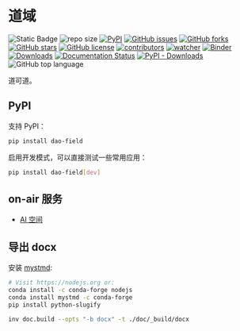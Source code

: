 # 道域

![Static Badge](https://img.shields.io/badge/dao-field)
![repo size](https://img.shields.io/github/repo-size/xinetzone/DaoField.svg)
[![PyPI][pypi-badge]][pypi-link]
[![GitHub issues][issue-badge]][issue-link]
[![GitHub forks][fork-badge]][fork-link]
[![GitHub stars][star-badge]][star-link]
[![GitHub license][license-badge]][license-link]
[![contributors][contributor-badge]][contributor-link]
[![watcher][watcher-badge]][watcher-link]
[![Binder][binder-badge]][binder-link]
[![Downloads][download-badge]][download-link]
[![Documentation Status][status-badge]][status-link]
[![PyPI - Downloads][install-badge]][install-link]
![GitHub top language](https://img.shields.io/github/languages/top/xinetzone/DaoField)

道可道。

[pypi-badge]: https://img.shields.io/pypi/v/dao-field.svg
[pypi-link]: https://pypi.org/project/dao-field/
[issue-badge]: https://img.shields.io/github/issues/xinetzone/DaoField
[issue-link]: https://github.com/xinetzone/DaoField/issues
[fork-badge]: https://img.shields.io/github/forks/xinetzone/DaoField
[fork-link]: https://github.com/xinetzone/DaoField/network
[star-badge]: https://img.shields.io/github/stars/xinetzone/DaoField
[star-link]: https://github.com/xinetzone/DaoField/stargazers
[license-badge]: https://img.shields.io/github/license/xinetzone/DaoField
[license-link]: https://github.com/xinetzone/DaoField/LICENSE
[contributor-badge]: https://img.shields.io/github/contributors/xinetzone/DaoField
[contributor-link]: https://github.com/xinetzone/DaoField/contributors
[watcher-badge]: https://img.shields.io/github/watchers/xinetzone/DaoField
[watcher-link]: https://github.com/xinetzone/DaoField/watchers
[binder-badge]: https://mybinder.org/badge_logo.svg
[binder-link]: https://mybinder.org/v2/gh/xinetzone/DaoField/main
[install-badge]: https://img.shields.io/pypi/dw/dao-field?label=pypi%20installs
[install-link]: https://pypistats.org/packages/dao-field
[status-badge]: https://readthedocs.org/projects/daofield/badge/?version=latest
[status-link]: https://daofield.readthedocs.io/zh-cn/latest/?badge=latest
[download-badge]: https://pepy.tech/badge/dao-field
[download-link]: https://pepy.tech/project/dao-field

## PyPI

支持 PyPI：

```sh
pip install dao-field
```

启用开发模式，可以直接测试一些常用应用：

```sh
pip install dao-field[dev]
```

## on-air 服务

- [AI 空间](https://asia-south.on-air.io/xinetzone/ai/)

## 导出 docx

安装 [mystmd](https://mystmd.org/guide/quickstart):

```bash
# Visit https://nodejs.org or:
conda install -c conda-forge nodejs
conda install mystmd -c conda-forge
pip install python-slugify
```


```bash
inv doc.build --opts "-b docx" -t ./doc/_build/docx
```

